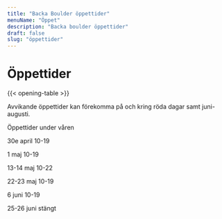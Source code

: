 ```yaml
---
title: "Backa Boulder öppettider"
menuName: "Öppet"
description: "Backa boulder öppettider"
draft: false
slug: "öppettider"
---
```


# Öppettider

{{< opening-table >}}

<!-- 
You can use this template for temporary opening hours
1. Remove this text and the html comment tags
2. Edit the information below
3. Voila, site will display temp opening hours.
4. Don't forget to change the English content.

##

Öppettider under påsken    | 
--------|------
Långfredagen     | 10-19
Påskafton   | 10-19
Påskdagen | 10-19
Annandag påsk | 10-19
-->

Avvikande öppettider kan förekomma på och kring röda dagar samt juni-augusti.

Öppettider under våren

30e april 10-19

1 maj 10-19

13-14 maj 10-22

22-23 maj 10-19

6 juni 10-19

25-26 juni stängt
